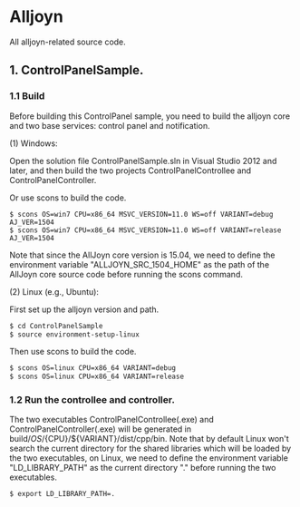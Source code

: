 # Alljoyn

All alljoyn-related source code.

## 1. ControlPanelSample.

### 1.1 Build

Before building this ControlPanel sample, you need to build the alljoyn core and two base services: control panel and notification.

(1) Windows: 

Open the solution file ControlPanelSample.sln in Visual Studio 2012 and later, and then build the two projects ControlPanelControllee and ControlPanelController.

Or use scons to build the code.

```
$ scons OS=win7 CPU=x86_64 MSVC_VERSION=11.0 WS=off VARIANT=debug AJ_VER=1504
$ scons OS=win7 CPU=x86_64 MSVC_VERSION=11.0 WS=off VARIANT=release AJ_VER=1504
```

Note that since the AllJoyn core version is 15.04, we need to define the environment variable "ALLJOYN_SRC_1504_HOME" as the path of the AllJoyn core source code before running the scons command.

(2) Linux (e.g., Ubuntu):

First set up the alljoyn version and path.

```bash
$ cd ControlPanelSample
$ source environment-setup-linux
```

Then use scons to build the code.

```bash
$ scons OS=linux CPU=x86_64 VARIANT=debug
$ scons OS=linux CPU=x86_64 VARIANT=release
```

### 1.2 Run the controllee and controller.

The two executables ControlPanelControllee(.exe) and ControlPanelController(.exe) will be generated in build/${OS}/${CPU}/${VARIANT}/dist/cpp/bin. Note that by default Linux won't search the current directory for the shared libraries which will be loaded by the two executables, on Linux, we need to define the environment variable "LD_LIBRARY_PATH" as the current directory "." before running the two executables.

```bash
$ export LD_LIBRARY_PATH=.
```

